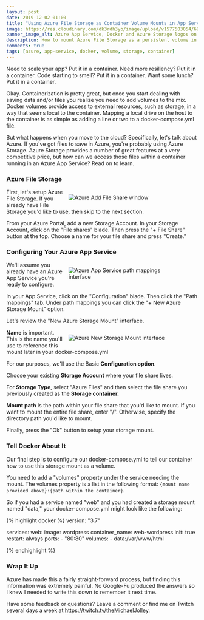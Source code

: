 ```yaml
---
layout: post
date: 2019-12-02 01:00
title: "Using Azure File Storage as Container Volume Mounts in App Services"
image: https://res.cloudinary.com/dk3rdh3yo/image/upload/v1577503054/69994336-4be3be80-1513-11ea-92a1-381658ceef5f_grxpqn.wdp
banner_image_alt: Azure App Service, Docker and Azure Storage logos on an Azure portal background
description: How to mount Azure File Storage as a persistent volume in your multi-container App Services.
comments: true
tags: [azure, app-service, docker, volume, storage, container]
---
```


Need to scale your app? Put it in a container. Need more resiliency? Put it in a container. Code starting to smell? Put it in a container. Want some lunch? Put it in a container.

Okay. Containerization is pretty great, but once you start dealing with saving data and/or files you realize you need to add volumes to the mix. Docker volumes provide access to external resources, such as storage, in a way that seems local to the container. Mapping a local drive on the host to the container is as simple as adding a line or two to a docker-compose.yml file.

But what happens when you move to the cloud? Specifically, let's talk about Azure. If you've got files to save in Azure, you're probably using Azure Storage. Azure Storage provides a number of great features at a very competitive price, but how can we access those files within a container running in an Azure App Service? Read on to learn.

<!--more-->

### Azure File Storage

<figure style="width:300px;float:right;margin-left:15px">
    <img src="https://res.cloudinary.com/dk3rdh3yo/image/upload/v1577503114/69987799-ef2dd700-1505-11ea-92bf-d93f604bfa8a_gvi1ya_ufkv0d.wdp"
    class="cld-responsive"
    alt="Azure Add File Share window" />
</figure>

First, let's setup Azure File Storage. If you already have File Storage you'd like to use, then skip to the next section.

From your Azure Portal, add a new Storage Account. In your Storage Account, click on the "File shares" blade. Then press the "+ File Share" button at the top. Choose a name for your file share and press "Create."

### Configuring Your Azure App Service

<figure style="width:300px;float:right;margin-left:15px">
    <img src="https://res.cloudinary.com/dk3rdh3yo/image/upload/v1577503152/69988604-919a8a00-1507-11ea-802a-b9a7f0c03d53_vqnrgy_rr3l92.wdp"
    class="cld-responsive"
    alt="Azure App Service path mappings interface" />
</figure>

We'll assume you already have an Azure App Service you're ready to configure.

In your App Service, click on the "Configuration" blade. Then click the "Path mappings" tab. Under path mappings you can click the "+ New Azure Storage Mount" option.

Let's review the "New Azure Storage Mount" interface.

<figure style="width:300px;float:right;margin-left:15px">
    <img src="https://res.cloudinary.com/dk3rdh3yo/image/upload/v1577503190/69988677-b8f15700-1507-11ea-8a4d-8f57a0e7dee3_q6v30k_neodqw.wdp"
    class="cld-responsive"
    alt="Azure New Storage Mount interface" />
</figure>

**Name** is important. This is the name you'll use to reference this mount later in your docker-compose.yml

For our purposes, we'll use the Basic **Configuration option**.

Choose your existing **Storage Account** where your file share lives.

For **Storage Type**, select "Azure Files" and then select the file share you previously created as the **Storage container.**

**Mount path** is the path within your file share that you'd like to mount. If you want to mount the entire file share, enter "/". Otherwise, specify the directory path you'd like to mount.

Finally, press the "Ok" button to setup your storage mount.

### Tell Docker About It

Our final step is to configure our docker-compose.yml to tell our container how to use this storage mount as a volume.

You need to add a "volumes" property under the service needing the mount. The volumes property is a list in the following format: `{mount name provided above}:{path within the container}`.

So if you had a service named "web" and you had created a storage mount named "data," your docker-compose.yml might look like the following:

{% highlight docker %}
version: "3.7"

services:
    web:
        image: wordpress
        container_name: web-wordpress
        init: true
        restart: always
        ports: 
            - "80:80"
        volumes: 
            - data:/var/www/html

{% endhighlight %}

### Wrap It Up

Azure has made this a fairly straight-forward process, but finding this information was extremely painful. No Google-Fu produced the answers so I knew I needed to write this down to remember it next time.

Have some feedback or questions? Leave a comment or find me on Twitch several days a week at https://twitch.tv/theMichaelJolley.

